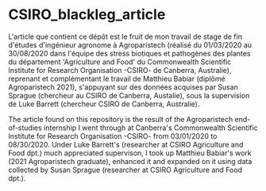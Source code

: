 # CSIRO_blackleg_article

L'article que contient ce dépôt est le fruit de mon travail de stage de fin d'études d'ingénieur agronome à Agroparistech (réalisé du 01/03/2020 au 30/08/2020 dans l'équipe des stress biotiques et pathogènes des plantes du département 'Agriculture and Food' du Commonwealth Scientific Institute for Research Organisation -CSIRO- de Canberra, Australie), reprenant et complémentant le travail de Matthieu Babiar (diplômé Agroparistech 2021), s'appuyant sur des données acquises par Susan Sprague (chercheur au CSIRO de Canberra, Austalie), sous la supervision de Luke Barrett (chercheur CSIRO de Canberra, Australie).


The article found on this repository is the result of the Agroparistech end-of-studies internship I went through at Canberra's Commonwealth Scientific Institute for Research Organisation -CSIRO- from 03/01/2020 to 08/30/2020. Under Luke Barrett's (researcher at CSIRO Agriculture and Food dpt.) much appreciated supervison, I took up Matthieu Babiar's work (2021 Agroparistech graduate), enhanced it and expanded on it using data collected by Susan Sprague (researcher at CSIRO Agriculture and Food dpt.).
